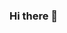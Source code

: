 ### Hi there 👋

<!--
Hi! My name is Mackenzie Braun and I am currently a Sophmore, majoring in CTD. I am originally from Colorado and I am so excited for this class and to learn how to design a web page.
